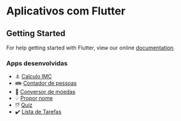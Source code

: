 # Aplicativos com Flutter

## Getting Started

For help getting started with Flutter, view our online
[documentation](https://flutter.io/).

### Apps desenvolvidas

- :anchor: [Calculo IMC](https://github.com/leonardocintra/apps-with-flutter/tree/master/calculo_imc)
- :family: [Contador de pessoas](https://github.com/leonardocintra/apps-with-flutter/tree/master/contador_de_pessoas)
- :currency_exchange: [Conversor de moedas](https://github.com/leonardocintra/apps-with-flutter/tree/master/conversor_moedas)
- :bulb: [Propor nome](https://github.com/leonardocintra/apps-with-flutter/tree/master/propornome)
- :interrobang: [Quiz](https://github.com/leonardocintra/apps-with-flutter/tree/master/quiz)
- :heavy_check_mark: [Lista de Tarefas](https://github.com/leonardocintra/apps-with-flutter/tree/master/lista_de_tarefas)
